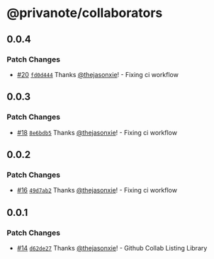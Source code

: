 # @privanote/collaborators

## 0.0.4

### Patch Changes

- [#20](https://github.com/privanote/core/pull/20) [`fd0d444`](https://github.com/privanote/core/commit/fd0d444d840a69c7f6029ae768d56da30bf660a3) Thanks [@thejasonxie](https://github.com/thejasonxie)! - Fixing ci workflow

## 0.0.3

### Patch Changes

- [#18](https://github.com/privanote/core/pull/18) [`8e6bdb5`](https://github.com/privanote/core/commit/8e6bdb569931231cd926897d8739b4f2ef98aaf1) Thanks [@thejasonxie](https://github.com/thejasonxie)! - Fixing ci workflow

## 0.0.2

### Patch Changes

- [#16](https://github.com/privanote/core/pull/16) [`49d7ab2`](https://github.com/privanote/core/commit/49d7ab291442bae26bc8b9b920733956d07c0c47) Thanks [@thejasonxie](https://github.com/thejasonxie)! - Fixing ci workflow

## 0.0.1

### Patch Changes

- [#14](https://github.com/privanote/core/pull/14) [`d62de27`](https://github.com/privanote/core/commit/d62de27bbafe797da8f83706d0709053c9461c3c) Thanks [@thejasonxie](https://github.com/thejasonxie)! - Github Collab Listing Library
